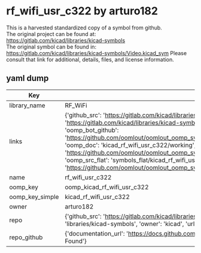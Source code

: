 # rf_wifi_usr_c322 by arturo182  
This is a harvested standardized copy of a symbol from github.  
The original project can be found at:  
https://gitlab.com/kicad/libraries/kicad-symbols  
The original symbol can be found in:
https://gitlab.com/kicad/libraries/kicad-symbols/Video.kicad_sym
Please consult that link for additional, details, files, and license information.  
## yaml dump  
| Key | Value |  
| --- | --- |  
| library_name | RF_WiFi |  
| links | {'github_src': 'https://gitlab.com/kicad/libraries/kicad-symbols/Video.kicad_sym', 'github_src_repo': 'https://gitlab.com/kicad/libraries/kicad-symbols', 'oomp_bot': 'kicad_rf_wifi_usr_c322/working', 'oomp_bot_github': 'https://github.com/oomlout/oomlout_oomp_symbol_bot/tree/main/kicad_rf_wifi_usr_c322/working', 'oomp_doc': 'kicad_rf_wifi_usr_c322/working', 'oomp_doc_github': 'https://github.com/oomlout/oomlout_oomp_symbol_doc/tree/main/kicad_rf_wifi_usr_c322/working', 'oomp_src_flat': 'symbols_flat/kicad_rf_wifi_usr_c322/working', 'oomp_src_flat_github': 'https://github.com/oomlout/oomlout_oomp_symbol_src/tree/main/kicad_rf_wifi_usr_c322/working'} |  
| name | rf_wifi_usr_c322 |  
| oomp_key | oomp_kicad_rf_wifi_usr_c322 |  
| oomp_key_simple | kicad_rf_wifi_usr_c322 |  
| owner | arturo182 |  
| repo | {'github_src': 'https://gitlab.com/kicad/libraries/kicad-symbols/Video.kicad_sym', 'name': 'libraries/kicad-symbols', 'owner': 'kicad', 'url': 'https://gitlab.com/kicad/libraries/kicad-symbols'} |  
| repo_github | {'documentation_url': 'https://docs.github.com/rest/repos/repos#get-a-repository', 'message': 'Not Found'} |  

